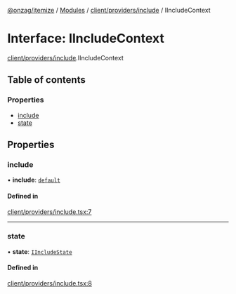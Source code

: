 [@onzag/itemize](../README.md) / [Modules](../modules.md) / [client/providers/include](../modules/client_providers_include.md) / IIncludeContext

# Interface: IIncludeContext

[client/providers/include](../modules/client_providers_include.md).IIncludeContext

## Table of contents

### Properties

- [include](client_providers_include.IIncludeContext.md#include)
- [state](client_providers_include.IIncludeContext.md#state)

## Properties

### include

• **include**: [`default`](../classes/base_Root_Module_ItemDefinition_Include.default.md)

#### Defined in

[client/providers/include.tsx:7](https://github.com/onzag/itemize/blob/59702dd5/client/providers/include.tsx#L7)

___

### state

• **state**: [`IIncludeState`](base_Root_Module_ItemDefinition_Include.IIncludeState.md)

#### Defined in

[client/providers/include.tsx:8](https://github.com/onzag/itemize/blob/59702dd5/client/providers/include.tsx#L8)
